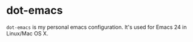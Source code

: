 dot-emacs
==========

```dot-emacs``` is my personal emacs configuration. It's used for Emacs 24 in Linux/Mac OS X.


